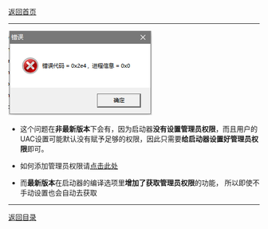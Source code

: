 [返回首页](./Home)
***

![](./0x2e4.png)

- 这个问题在**非最新版本**下会有，因为启动器**没有设置管理员权限**，而且用户的UAC设置可能默认没有赋予足够的权限，因此只需要**给启动器设置好管理员权限**即可。

- 如何添加管理员权限请[点击此处](https://jingyan.baidu.com/article/93f9803f4e8a58e0e46f55db.html)

- 而**最新版本**在启动器的编译选项里**增加了获取管理员权限**的功能， 所以即使不手动设置也会自动去获取

***
[返回目录](./常见问题指南)
